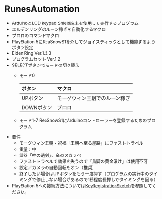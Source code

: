 # RunesAutomation

- ArduinoとLCD keypad Shield端末を使用して実行するプログラム
- エルデンリングのルーン稼ぎを自動化するマクロ
- プロロのコマンドマクロ
- PlayStation 5にReaSnowS1を介してジョイスティックとして機能するようボタン設定
- Elden Ring  Ver.1.2.3
- プログラムセット Ver.1.2
- SELECTボタンでモードの切り替え
  - モード0

	| ボタン | マクロ  |
	|:----------|:----------|
	| UPボタン   | モーグウィン王朝でのルーン稼ぎ |
	| DOWNボタン | プロロ    |


  - モード1-7  ReaSnowS1にArduinoコントローラーを登録するためのプログラム
- 要件
  - モーグウィン王朝・祝福「王朝へ至る崖路」にファストトラベル
  - 重量：中
  - 武器「神の遺剣」、金のスカラベ
  - ファストトラベルで効果を失うので「鳥脚の黄金漬け」は使用不可
  - 設定／カメラの自動回転をオン（推奨）
  - 終了したい場合はUPボタンをもう一度押す（プログラムの実行中のタイミングで停止しない場合があるので1秒程度長押しでタイミングを図る）
- PlayStation 5への接続方法については[KeyRegistrationSketch](https://github.com/Kumataku-JP/KeyRegistrationSketch.git)を参照してください。
